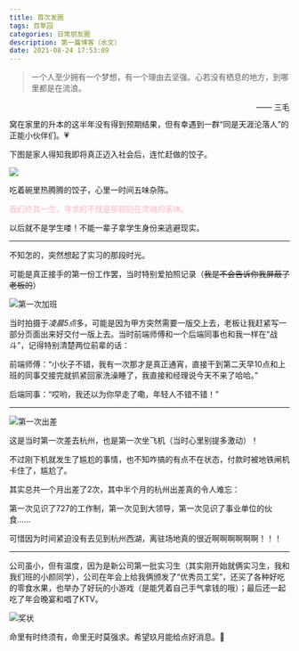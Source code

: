 ```yaml
---
title: 首次发圈
tags: 百草园
categories: 日常朋友圈
description: 第一篇博客（水文）
date: 2021-08-24 17:53:09
---
```

> 一个人至少拥有一个梦想，有一个理由去坚强。心若没有栖息的地方，到哪里都是在流浪。

​																																					<span style="float:right"> —— 三毛</span>



窝在家里的升本的这半年没有得到预期结果，但有幸遇到一群“同是天涯沦落人”的正能小伙伴们。💗

下图是家人得知我即将真正迈入社会后，连忙赶做的饺子。

![](https://gitee.com/initzzy/blog-image/raw/master/jiaozi.jpg)

吃着碗里热腾腾的饺子，心里一时间五味杂陈。

<font style="color:lightpink;">我们终其一生，寻求的不就是那顿刻在灵魂的家味。</font>

以后就不是学生喽！不能一辈子拿学生身份来逃避现实。

------

不知怎的，突然想起了实习的那段时光。

可能是真正接手的第一份工作罢，当时特别爱拍照记录（~~我是不会告诉你我屏蔽了老板的~~）

![第一次加班](https://gitee.com/initzzy/blog-image/raw/master/加班第一次.jpg)

当时拍摄于<em>凌晨5点</em>多，可能是因为甲方突然需要一版交上去，老板让我赶紧写一部分页面出来好交付一版上去。当时前端师傅和一个后端同事也和我一样在“战斗”，记得特别清楚两位前辈的话：

前端师傅：“小伙子不错，我有一次那才是真正通宵，直接干到第二天早10点和上班的同事交接完就抓紧回家洗澡睡了，我直接和经理说今天不来了哈哈。”

后端同事：“哎哟，我还以为你早走了嘞，年轻人不错不错！”

------

![第一次出差](https://gitee.com/initzzy/blog-image/raw/master/出差第一次.jpg)

这是当时第一次差去杭州，也是第一次坐飞机（当时心里别提多激动）！

不过刚下机就发生了尴尬的事情，也不知咋搞的有点不在状态，付款时被地铁闸机卡住了，尴尬了。

其实总共一个月出差了2次，其中半个月的杭州出差真的令人难忘：

​		第一次见识了727的工作制，第一次见到大领导，第一次见识了事业单位的伙食……

可惜因为时间紧迫没有去见到杭州西湖，离驻场地真的很近啊啊啊啊啊啊！！！

------

公司虽小，但有温度，因为是新公司第一批实习生（其实刚开始就俩实习生，我和我们班的小颜同学），公司在年会上给我俩颁发了“优秀员工奖”，还买了各种好吃的零食水果，也举办了好玩的小游戏（是能凭着自己手气拿钱的哦）；最后还一起吃了年会晚宴和唱了KTV。

![奖状](https://gitee.com/initzzy/blog-image/raw/master/获奖第一次.jpg)

命里有时终须有，命里无时莫强求。希望玖月能给点好消息。🌸

